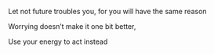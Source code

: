 ---
---


Let not future troubles you, for you will have the same reason 

Worrying doesn’t make it one bit better, 

Use your energy to act instead
